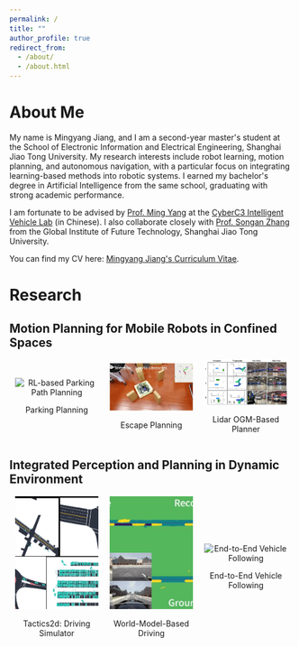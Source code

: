 ```yaml
---
permalink: /
title: ""
author_profile: true
redirect_from: 
  - /about/
  - /about.html
---
```


# About Me

My name is Mingyang Jiang, and I am a second-year master's student at the School of Electronic Information and Electrical Engineering, Shanghai Jiao Tong University. My research interests include robot learning, motion planning, and autonomous navigation, with a particular focus on integrating learning-based methods into robotic systems. I earned my bachelor's degree in Artificial Intelligence from the same school, graduating with strong academic performance.

I am fortunate to be advised by [Prof. Ming Yang](https://scholar.google.com/citations?user=0TCYA3YAAAAJ&hl=zh-CN&oi=ao) at the [CyberC3 Intelligent Vehicle Lab](https://cyberc3.sjtu.edu.cn/) (in Chinese). I also collaborate closely with [Prof. Songan Zhang](https://gift.sjtu.edu.cn/zsa_en/main.htm) from the Global Institute of Future Technology, Shanghai Jiao Tong University.

You can find my CV here: [Mingyang Jiang's Curriculum Vitae](../assets/Curriculum_Vitae.pdf).


# Research
## Motion Planning for Mobile Robots in Confined Spaces
<div style="display: flex; justify-content: space-between; align-items: center;">
  <div style="flex: 1; text-align: center; margin: 0 10px;">
    <img src="../assets/deadend.gif" alt="RL-based Parking Path Planning" style="width: 100%; max-width: 300px; height: auto;">
    <p>Parking Planning</p>
  </div>
  <div style="flex: 1; text-align: center; margin: 0 10px;">
    <img src="../assets/escape.gif" alt="Escape Planning" style="width: 100%; max-width: 300px; height: auto;">
    <p>Escape Planning</p>
  </div>
  <div style="flex: 1; text-align: center; margin: 0 10px;">
    <img src="../assets/lidar-ogm.jpg" alt="Lidar OGM-Based Planner" style="width: 100%; max-width: 300px; height: auto;">
    <p>Lidar OGM-Based Planner</p>
  </div>
</div>

## Integrated Perception and Planning in Dynamic Environment
<div style="display: flex; justify-content: space-between; align-items: center;">
  <div style="flex: 1; text-align: center; margin: 0 10px;">
    <img src="../assets/taco.gif" alt="Driving Simulator" style="width: 100%; max-width: 300px; height: 200px; object-fit: cover;">
    <p>Tactics2d: Driving Simulator</p>
  </div>
  <div style="flex: 1; text-align: center; margin: 0 10px;">
    <img src="../assets/ramble2.gif" alt="World-Model-Based Driving" style="width: 100%; max-width: 300px; height: 200px; object-fit: cover;">
    <p>World-Model-Based Driving</p>
  </div>
  <div style="flex: 1; text-align: center; margin: 0 10px;">
    <img src="../assets/vehicle-follow.gif" alt="End-to-End Vehicle Following" style="width: 100%; max-width: 300px; height: 200px; object-fit: cover;">
    <p>End-to-End Vehicle Following</p>
  </div>
</div>

